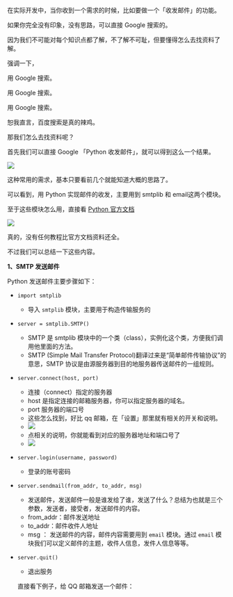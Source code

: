 在实际开发中，当你收到一个需求的时候，比如要做一个「收发邮件」的功能。

如果你完全没有印象，没有思路，可以直接 Google 搜索的。

因为我们不可能对每个知识点都了解，不了解不可耻，但要懂得怎么去找资料了解。

强调一下，

用 Google 搜索。

用 Google 搜索。

用 Google 搜索。

恕我直言，百度搜索是真的辣鸡。

那我们怎么去找资料呢？

首先我们可以直接 Google 「Python 收发邮件」，就可以得到这么一个结果。

![](http://twowaterimage.oss-cn-beijing.aliyuncs.com/2019-10-15-065554.png)

这种常用的需求，基本只要看前几个就能知道大概的思路了。

可以看到，用 Python 实现邮件的收发，主要用到 smtplib 和 email这两个模块。


至于这些模块怎么用，直接看 [Python 官方文档](https://docs.python.org/3.7/library/smtplib.html?highlight=smtplib)

![](http://twowaterimage.oss-cn-beijing.aliyuncs.com/2019-10-15-065957.png)

真的，没有任何教程比官方文档资料还全。

不过我们可以总结一下这些内容。

**1、SMTP 发送邮件**

Python 发送邮件主要步骤如下：

* `import smtplib` 
    - 导入 `smtplib` 模块，主要用于构造传输服务的
*  `server = smtplib.SMTP()`
    - SMTP 是 smtplib 模块中的一个类（class），实例化这个类，方便我们调用他里面的方法。
    - SMTP (Simple Mail Transfer Protocol)翻译过来是“简单邮件传输协议”的意思，SMTP 协议是由源服务器到目的地服务器传送邮件的一组规则。
*  `server.connect(host, port)`
     - 连接（connect）指定的服务器
     - host 是指定连接的邮箱服务器，你可以指定服务器的域名。
     - port 服务器的端口号
     - 这些怎么找到，好比 qq 邮箱，在「设置」那里就有相关的开关和说明。
     - ![](http://twowaterimage.oss-cn-beijing.aliyuncs.com/2019-10-15-090427.png)
     - 点相关的说明，你就能看到对应的服务器地址和端口号了
     - ![](http://twowaterimage.oss-cn-beijing.aliyuncs.com/2019-10-15-090619.png)
*  `server.login(username, password)`
    - 登录的账号密码 
* `server.sendmail(from_addr, to_addr, msg)`
    - 发送邮件，发送邮件一般是谁发给了谁，发送了什么？总结为也就是三个参数，发送者，接受者，发送邮件的内容。
    - from_addr：邮件发送地址
    - to_addr：邮件收件人地址
    - msg ： 发送邮件的内容，邮件内容需要用到 `email` 模块。通过 `email` 模块我们可以定义邮件的主题，收件人信息，发件人信息等等。
* `server.quit()`
    - 退出服务

    直接看下例子，给 QQ 邮箱发送一个邮件：
    
    

